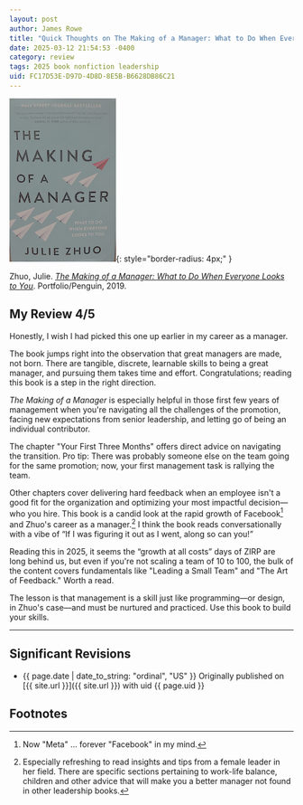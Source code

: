```yaml
---
layout: post
author: James Rowe
title: "Quick Thoughts on The Making of a Manager: What to Do When Everyone Looks to You"
date: 2025-03-12 21:54:53 -0400
category: review
tags: 2025 book nonfiction leadership
uid: FC17D53E-D97D-4D8D-8E5B-B6628DB86C21
---
```


![The Making of a Manager Book Cover](/assets/posts-images/book-covers/the-making-of-a-manager.png){: style="border-radius: 4px;" }

Zhuo, Julie. [*The Making of a Manager: What to Do When Everyone Looks to You*](https://www.goodreads.com/book/show/38821039-the-making-of-a-manager). Portfolio/Penguin, 2019.

## My Review 4/5

Honestly, I wish I had picked this one up earlier in my career as a manager.

The book jumps right into the observation that great managers are made, not born. There are tangible, discrete, learnable skills to being a great manager, and pursuing them takes time and effort. Congratulations; reading this book is a step in the right direction.

*The Making of a Manager* is especially helpful in those first few years of management when you're navigating all the challenges of the promotion, facing new expectations from senior leadership, and letting go of being an individual contributor.

The chapter "Your First Three Months" offers direct advice on navigating the transition. Pro tip: There was probably someone else on the team going for the same promotion; now, your first management task is rallying the team. 

Other chapters cover delivering hard feedback when an employee isn't a good fit for the organization and optimizing your most impactful decision—who you hire. This book is a candid look at the rapid growth of Facebook[^meta] and Zhuo's career as a manager.[^woman] I think the book reads conversationally with a vibe of “If I was figuring it out as I went, along so can you!” 

Reading this in 2025, it seems the “growth at all costs” days of ZIRP are long behind us, but even if you're not scaling a team of 10 to 100, the bulk of the content covers fundamentals like "Leading a Small Team" and "The Art of Feedback." Worth a read.

The lesson is that management is a skill just like programming&mdash;or design, in Zhuo's case&mdash;and must be nurtured and practiced. Use this book to build your skills.


---

## Significant Revisions

- {{ page.date | date_to_string: "ordinal", "US" }} Originally published on [{{ site.url }}]({{ site.url }}) with uid {{ page.uid }} 

## Footnotes

[^woman]: Especially refreshing to read insights and tips from a female leader in her field. There are specific sections pertaining to work-life balance, children and other advice that will make you a better manager not found in other leadership books.

[^meta]: Now "Meta" ... forever "Facebook" in my mind.